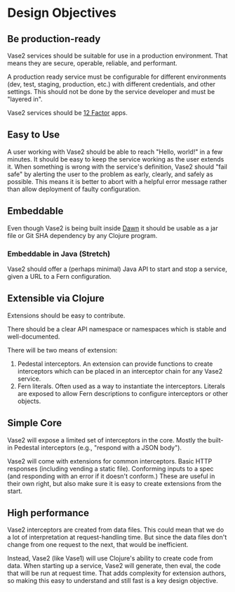 # Design Objectives

## Be production-ready

Vase2 services should be suitable for use in a production
environment. That means they are secure, operable, reliable, and
performant.

A production ready service must be configurable for different
environments (dev, test, staging, production, etc.) with different
credentials, and other settings. This should not be done by the
service developer and must be "layered in".

Vase2 services should be [12 Factor](https://12factor.net/) apps.

## Easy to Use

A user working with Vase2 should be able to reach "Hello, world!" in a
few minutes. It should be easy to keep the service working as the user
extends it. When something is wrong with the service's definition,
Vase2 should "fail safe" by alerting the user to the problem as early,
clearly, and safely as possible. This means it is better to abort with
a helpful error message rather than allow deployment of faulty
configuration.

## Embeddable

Even though Vase2 is being built inside
[Dawn](https://github.com/mtnygard/dawn) it should be usable as a jar
file or Git SHA dependency by any Clojure program.

### Embeddable in Java (Stretch)

Vase2 should offer a (perhaps minimal) Java API to start and stop a
service, given a URL to a Fern configuration.

## Extensible via Clojure

Extensions should be easy to contribute.

There should be a clear API namespace or namespaces which is stable
and well-documented.

There will be two means of extension:

1. Pedestal interceptors. An extension can provide functions to create
   interceptors which can be placed in an interceptor chain for any
   Vase2 service.
2. Fern literals. Often used as a way to instantiate the
   interceptors. Literals are exposed to allow Fern descriptions to
   configure interceptors or other objects.

## Simple Core

Vase2 will expose a limited set of interceptors in the core. Mostly
the built-in Pedestal interceptors (e.g., "respond with a JSON body").

Vase2 will come with extensions for common interceptors. Basic HTTP
responses (including vending a static file). Conforming inputs to a
spec (and responding with an error if it doesn't conform.) These are
useful in their own right, but also make sure it is easy to create
extensions from the start.

## High performance

Vase2 interceptors are created from data files. This could mean that
we do a lot of interpretation at request-handling time. But since the
data files don't change from one request to the next, that would be
inefficient.

Instead, Vase2 (like Vase1) will use Clojure's ability to create code
from data. When starting up a service, Vase2 will generate, then eval,
the code that will be run at request time. That adds complexity for
extension authors, so making this easy to understand and still fast is
a key design objective.
